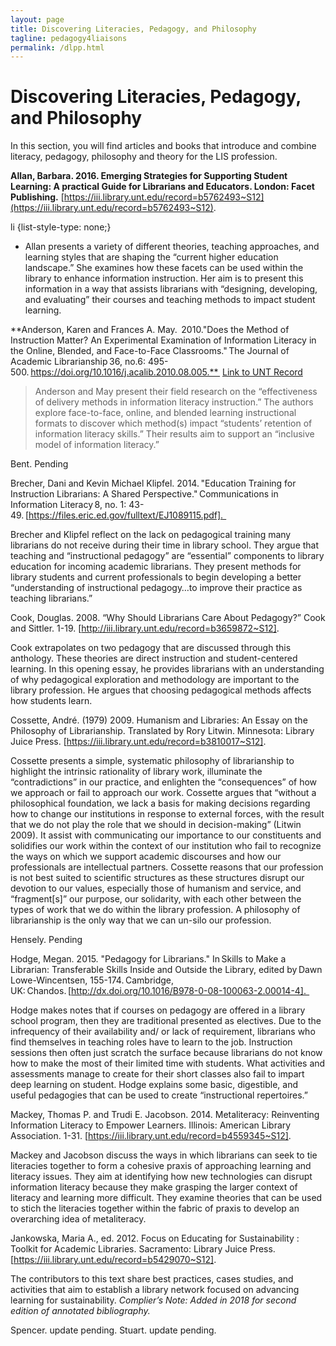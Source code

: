 ```yaml
---
layout: page
title: Discovering Literacies, Pedagogy, and Philosophy
tagline: pedagogy4liaisons
permalink: /dlpp.html
---
```



# Discovering Literacies, Pedagogy, and Philosophy
In this section, you will find articles and books that introduce and combine literacy, pedagogy, philosophy and theory for the LIS profession. 
 
 
**Allan, Barbara. 2016. Emerging Strategies for Supporting Student Learning: A practical Guide for Librarians and Educators. London: Facet Publishing.** 
[https://iii.library.unt.edu/record=b5762493~S12](https://iii.library.unt.edu/record=b5762493~S12). 
 
 
li {list-style-type: none;} 
* Allan presents a variety of different theories, teaching approaches, and learning styles that are shaping the “current higher education landscape.” She examines how these facets can be used within the library to enhance information instruction. Her aim is to present this information in a way that assists librarians with “designing, developing, and evaluating” their courses and teaching methods to impact student learning. </p>
 
 
**Anderson, Karen and Frances A. May.  2010."Does the Method of Instruction Matter? An Experimental Examination of Information Literacy in the Online, Blended, and Face-to-Face Classrooms." The Journal of Academic Librarianship 36, no.6: 495-500. https://doi.org/10.1016/j.acalib.2010.08.005.**  [Link to UNT Record](https://iii.library.unt.edu/record=b5762493~S12)
 
 
>Anderson and May present their field research on the “effectiveness of delivery methods in information literacy instruction.” The authors explore face-to-face, online, and blended learning instructional formats to discover which method(s) impact “students’ retention of information literacy skills.” Their results aim to support an “inclusive model of information literacy.”


Bent. Pending

Brecher, Dani and Kevin Michael Klipfel. 2014. "Education Training for Instruction Librarians: A Shared Perspective." Communications in Information Literacy 8, no. 1: 43-49. [https://files.eric.ed.gov/fulltext/EJ1089115.pdf].   
 
Brecher and Klipfel reflect on the lack on pedagogical training many librarians do not receive during their time in library school. They argue that teaching and “instructional pedagogy” are “essential” components to library education for incoming academic librarians. They present methods for library students and current professionals to begin developing a better “understanding of instructional pedagogy…to improve their practice as teaching librarians.” 
 
Cook, Douglas. 2008. “Why Should Librarians Care About Pedagogy?” Cook and Sittler. 1-19. [http://iii.library.unt.edu/record=b3659872~S12].  
 
Cook extrapolates on two pedagogy that are discussed through this anthology. These theories are direct instruction and student-centered learning. In this opening essay, he provides librarians with an understanding of why pedagogical exploration and methodology are important to the library profession. He argues that choosing pedagogical methods affects how students learn. 
 
Cossette, André. (1979) 2009. Humanism and Libraries: An Essay on the Philosophy of Librarianship. Translated by Rory Litwin. Minnesota: Library Juice Press. [https://iii.library.unt.edu/record=b3810017~S12].  
 
Cossette presents a simple, systematic philosophy of librarianship to highlight the intrinsic rationality of library work, illuminate the “contradictions” in our practice, and enlighten the “consequences” of how we approach or fail to approach our work. Cossette argues that “without a philosophical foundation, we lack a basis for making decisions regarding how to change our institutions in response to external forces, with the result that we do not play the role that we should in decision-making” (Litwin 2009). It assist with communicating our importance to our constituents and solidifies our work within the context of our institution who fail to recognize the ways on which we support academic discourses and how our professionals are intellectual partners. Cossette reasons that our profession is not best suited to scientific structures as these structures disrupt our devotion to our values, especially those of humanism and service, and “fragment[s]” our purpose, our solidarity, with each other between the types of work that we do within the library profession. A philosophy of librarianship is the only way that we can un-silo our profession.

Hensely. Pending

Hodge, Megan. 2015. "Pedagogy for Librarians." In Skills to Make a Librarian: Transferable Skills Inside and Outside the Library, edited by Dawn Lowe-Wincentsen, 155-174. Cambridge, UK: Chandos. [http://dx.doi.org/10.1016/B978-0-08-100063-2.00014-4].   
 
Hodge makes notes that if courses on pedagogy are offered in a library school program, then they are traditional presented as electives. Due to the infrequency of their availability and/ or lack of requirement, librarians who find themselves in teaching roles have to learn to the job. Instruction sessions then often just scratch the surface because librarians do not know how to make the most of their limited time with students. What activities and assessments manage to create for their short classes also fail to impart deep learning on student. Hodge explains some basic, digestible, and useful pedagogies that can be used to create “instructional repertoires.” 
 
Mackey, Thomas P. and Trudi E. Jacobson. 2014. Metaliteracy: Reinventing Information Literacy to Empower Learners. Illinois: American Library Association. 1-31. [https://iii.library.unt.edu/record=b4559345~S12].  
 
Mackey and Jacobson discuss the ways in which librarians can seek to tie literacies together to form a cohesive praxis of approaching learning and literacy issues. They aim at identifying how new technologies can disrupt information literacy because they make grasping the larger context of literacy and learning more difficult. They examine theories that can be used to stich the literacies together within the fabric of praxis to develop an overarching idea of metaliteracy. 
 
Jankowska, Maria A., ed. 2012. Focus on Educating for Sustainability : Toolkit for Academic Libraries. Sacramento: Library Juice Press. [https://iii.library.unt.edu/record=b5429070~S12].  
 
The contributors to this text share best practices, cases studies, and activities that aim to establish a library network focused on advancing learning for sustainability. *Complier’s Note: Added in 2018 for second edition of annotated bibliography.*

Spencer. update pending.
Stuart. update pending. 
